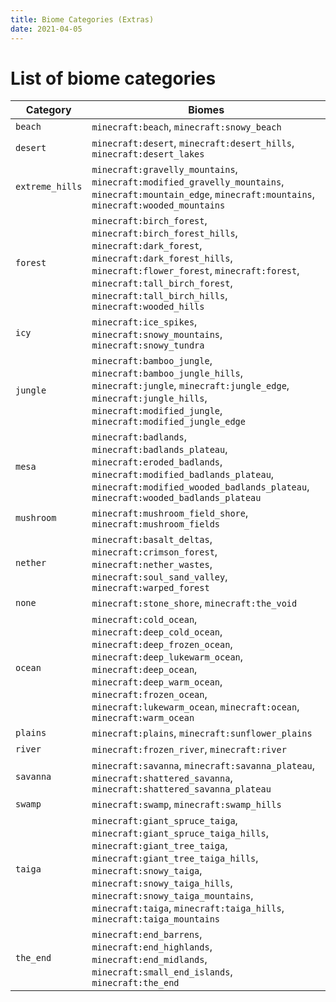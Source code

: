 ```yaml
---
title: Biome Categories (Extras)
date: 2021-04-05
---
```


# List of biome categories

Category            |    Biomes    
--------------------|--------------
`beach`             |    `minecraft:beach`, `minecraft:snowy_beach`
`desert`            |    `minecraft:desert`, `minecraft:desert_hills`, `minecraft:desert_lakes`
`extreme_hills`     |    `minecraft:gravelly_mountains`, `minecraft:modified_gravelly_mountains`, `minecraft:mountain_edge`, `minecraft:mountains`, `minecraft:wooded_mountains`
`forest`            |    `minecraft:birch_forest`, `minecraft:birch_forest_hills`, `minecraft:dark_forest`, `minecraft:dark_forest_hills`, `minecraft:flower_forest`, `minecraft:forest`, `minecraft:tall_birch_forest`, `minecraft:tall_birch_hills`, `minecraft:wooded_hills`
`icy`               |    `minecraft:ice_spikes`, `minecraft:snowy_mountains`, `minecraft:snowy_tundra`
`jungle`            |    `minecraft:bamboo_jungle`, `minecraft:bamboo_jungle_hills`, `minecraft:jungle`, `minecraft:jungle_edge`, `minecraft:jungle_hills`, `minecraft:modified_jungle`, `minecraft:modified_jungle_edge`
`mesa`              |    `minecraft:badlands`, `minecraft:badlands_plateau`, `minecraft:eroded_badlands`, `minecraft:modified_badlands_plateau`, `minecraft:modified_wooded_badlands_plateau`, `minecraft:wooded_badlands_plateau`
`mushroom`          |    `minecraft:mushroom_field_shore`, `minecraft:mushroom_fields`
`nether`            |    `minecraft:basalt_deltas`, `minecraft:crimson_forest`, `minecraft:nether_wastes`, `minecraft:soul_sand_valley`, `minecraft:warped_forest`
`none`              |    `minecraft:stone_shore`, `minecraft:the_void`
`ocean`             |    `minecraft:cold_ocean`, `minecraft:deep_cold_ocean`, `minecraft:deep_frozen_ocean`, `minecraft:deep_lukewarm_ocean`, `minecraft:deep_ocean`, `minecraft:deep_warm_ocean`, `minecraft:frozen_ocean`, `minecraft:lukewarm_ocean`, `minecraft:ocean`, `minecraft:warm_ocean`
`plains`            |    `minecraft:plains`, `minecraft:sunflower_plains`
`river`             |    `minecraft:frozen_river`, `minecraft:river`
`savanna`           |    `minecraft:savanna`, `minecraft:savanna_plateau`, `minecraft:shattered_savanna`, `minecraft:shattered_savanna_plateau`
`swamp`             |    `minecraft:swamp`, `minecraft:swamp_hills`
`taiga`             |    `minecraft:giant_spruce_taiga`, `minecraft:giant_spruce_taiga_hills`, `minecraft:giant_tree_taiga`, `minecraft:giant_tree_taiga_hills`, `minecraft:snowy_taiga`, `minecraft:snowy_taiga_hills`, `minecraft:snowy_taiga_mountains`, `minecraft:taiga`, `minecraft:taiga_hills`, `minecraft:taiga_mountains`
`the_end`           |    `minecraft:end_barrens`, `minecraft:end_highlands`, `minecraft:end_midlands`, `minecraft:small_end_islands`, `minecraft:the_end`  
